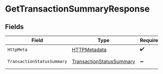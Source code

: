 # GetTransactionSummaryResponse


## Fields

| Field                                                                           | Type                                                                            | Required                                                                        | Description                                                                     |
| ------------------------------------------------------------------------------- | ------------------------------------------------------------------------------- | ------------------------------------------------------------------------------- | ------------------------------------------------------------------------------- |
| `HttpMeta`                                                                      | [HTTPMetadata](../../Models/Components/HTTPMetadata.md)                         | :heavy_check_mark:                                                              | N/A                                                                             |
| `TransactionStatusSummary`                                                      | [TransactionStatusSummary](../../Models/Components/TransactionStatusSummary.md) | :heavy_minus_sign:                                                              | Successful Response                                                             |